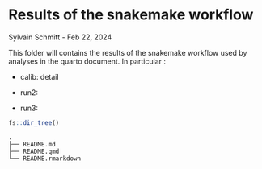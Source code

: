 # Results of the snakemake workflow

Sylvain Schmitt - Feb 22, 2024

This folder will contains the results of the snakemake workflow used by analyses in the quarto document. In particular :

-   calib: detail

-   run2:

-   run3:

``` r
fs::dir_tree()
```

```         
.
├── README.md
├── README.qmd
└── README.rmarkdown
```
